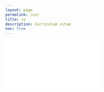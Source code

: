 ```yaml
---
layout: page
permalink: /cv/
title: cv
description: Curriculum vitae
nav: true
---
```




<embed src="/blog/images/xxx.pdf" type="application/pdf">
